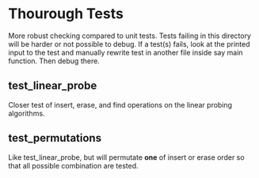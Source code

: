 # Thourough Tests

More robust checking compared to unit tests. Tests failing in this directory will be harder or not possible to debug. If a test(s) fails, look at the printed input to the test and manually rewrite test in another file inside say main function. Then debug there.

## test_linear_probe

Closer test of insert, erase, and find operations on the linear probing algorithms.

## test_permutations

Like test_linear_probe, but will permutate **one** of insert or erase order so that all possible combination are tested.

